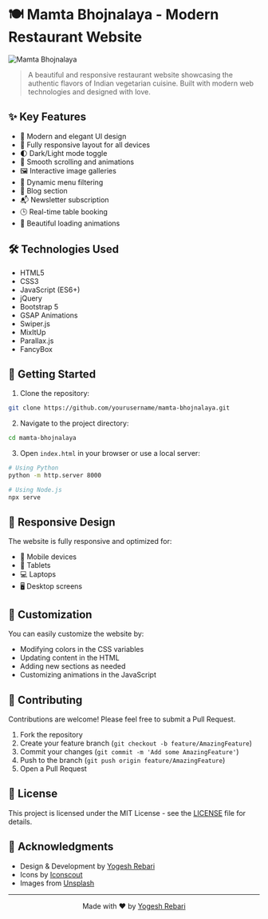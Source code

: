 # 🍽️ Mamta Bhojnalaya - Modern Restaurant Website

![Mamta Bhojnalaya](preview.png)

> A beautiful and responsive restaurant website showcasing the authentic flavors of Indian vegetarian cuisine. Built with modern web technologies and designed with love.

## ✨ Key Features

- 🎨 Modern and elegant UI design
- 📱 Fully responsive layout for all devices
- 🌓 Dark/Light mode toggle
- 🎯 Smooth scrolling and animations
- 🖼️ Interactive image galleries
- 🍴 Dynamic menu filtering
- 📝 Blog section
- 📬 Newsletter subscription
- 🕒 Real-time table booking
- 💫 Beautiful loading animations

## 🛠️ Technologies Used

- HTML5
- CSS3
- JavaScript (ES6+)
- jQuery
- Bootstrap 5
- GSAP Animations
- Swiper.js
- MixItUp
- Parallax.js
- FancyBox

## 🚀 Getting Started

1. Clone the repository:
```bash
git clone https://github.com/yourusername/mamta-bhojnalaya.git
```

2. Navigate to the project directory:
```bash
cd mamta-bhojnalaya
```

3. Open `index.html` in your browser or use a local server:
```bash
# Using Python
python -m http.server 8000

# Using Node.js
npx serve
```

## 📱 Responsive Design

The website is fully responsive and optimized for:
- 📱 Mobile devices
- 📱 Tablets
- 💻 Laptops
- 🖥️ Desktop screens

## 🎨 Customization

You can easily customize the website by:
- Modifying colors in the CSS variables
- Updating content in the HTML
- Adding new sections as needed
- Customizing animations in the JavaScript

## 🤝 Contributing

Contributions are welcome! Please feel free to submit a Pull Request.

1. Fork the repository
2. Create your feature branch (`git checkout -b feature/AmazingFeature`)
3. Commit your changes (`git commit -m 'Add some AmazingFeature'`)
4. Push to the branch (`git push origin feature/AmazingFeature`)
5. Open a Pull Request

## 📄 License

This project is licensed under the MIT License - see the [LICENSE](LICENSE) file for details.

## 🙏 Acknowledgments

- Design & Development by [Yogesh Rebari](https://github.com/yogeshrebari)
- Icons by [Iconscout](https://unicons.iconscout.com/)
- Images from [Unsplash](https://unsplash.com/)

---

<p align="center">Made with ❤️ by <a href="https://github.com/yogeshrebari">Yogesh Rebari</a></p> 